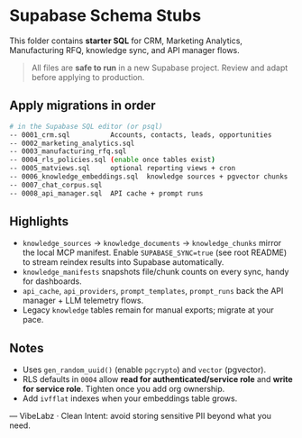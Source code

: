 # Supabase Schema Stubs

This folder contains **starter SQL** for CRM, Marketing Analytics, Manufacturing RFQ, knowledge sync, and API manager flows.

> All files are **safe to run** in a new Supabase project. Review and adapt before applying to production.

## Apply migrations in order

```bash
# in the Supabase SQL editor (or psql)
-- 0001_crm.sql          Accounts, contacts, leads, opportunities
-- 0002_marketing_analytics.sql
-- 0003_manufacturing_rfq.sql
-- 0004_rls_policies.sql (enable once tables exist)
-- 0005_matviews.sql     optional reporting views + cron
-- 0006_knowledge_embeddings.sql  knowledge sources + pgvector chunks
-- 0007_chat_corpus.sql
-- 0008_api_manager.sql  API cache + prompt runs
```

## Highlights

- `knowledge_sources` → `knowledge_documents` → `knowledge_chunks` mirror the local MCP manifest. Enable `SUPABASE_SYNC=true` (see root README) to stream reindex results into Supabase automatically.
- `knowledge_manifests` snapshots file/chunk counts on every sync, handy for dashboards.
- `api_cache`, `api_providers`, `prompt_templates`, `prompt_runs` back the API manager + LLM telemetry flows.
- Legacy `knowledge` tables remain for manual exports; migrate at your pace.

## Notes

- Uses `gen_random_uuid()` (enable `pgcrypto`) and `vector` (pgvector).
- RLS defaults in `0004` allow **read for authenticated/service role** and **write for service role**. Tighten once you add org ownership.
- Add `ivfflat` indexes when your embeddings table grows.

— VibeLabz · Clean Intent: avoid storing sensitive PII beyond what you need.
